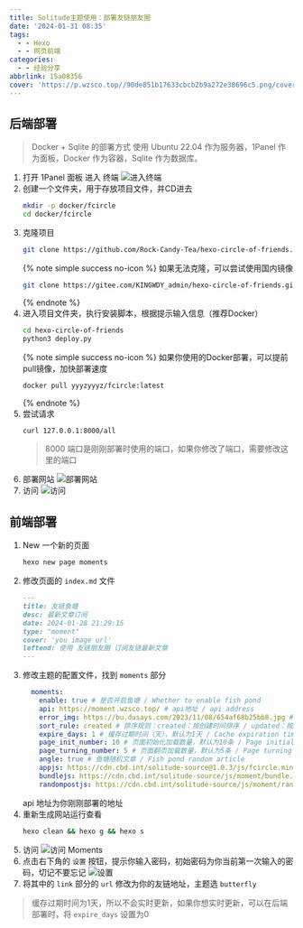 ```yaml
---
title: Solitude主题使用：部署友链朋友圈
date: '2024-01-31 08:35'
tags:
  - - Hexo
  - - 网页前端
categories:
  - - 经验分享
abbrlink: 15a08356
cover: 'https://p.wzsco.top//90de851b17633cbcb2b9a272e38696c5.png/cover'
---
```


## 后端部署
> Docker + Sqlite 的部署方式
> 使用 Ubuntu 22.04 作为服务器，1Panel 作为面板，Docker 作为容器，Sqlite 作为数据库。

1. 打开 1Panel 面板 进入 终端
    ![进入终端](https://p.wzsco.top//6da1fd51bfe90e8eb3b3b6271ece2fe8.gif/blogimg.gif)
2. 创建一个文件夹，用于存放项目文件，并CD进去
    ```bash
    mkdir -p docker/fcircle
    cd docker/fcircle
    ```
3. 克隆项目
    ```bash
    git clone https://github.com/Rock-Candy-Tea/hexo-circle-of-friends.git
    ```
    {% note simple success no-icon %}
    如果无法克隆，可以尝试使用国内镜像
    ```bash
    git clone https://gitee.com/KINGWDY_admin/hexo-circle-of-friends.git
    ```
    {% endnote %}
4. 进入项目文件夹，执行安装脚本，根据提示输入信息（推荐Docker）
    ```bash
    cd hexo-circle-of-friends
    python3 deploy.py
    ```
    {% note simple success no-icon %}
    如果你使用的Docker部署，可以提前pull镜像，加快部署速度
    ```bash
   docker pull yyyzyyyz/fcircle:latest
    ```
    {% endnote %}
5. 尝试请求
    ```bash
    curl 127.0.0.1:8000/all
    ```
   > 8000 端口是刚刚部署时使用的端口，如果你修改了端口，需要修改这里的端口
6. 部署网站
    ![部署网站](https://p.wzsco.top//cb6965c3da6324350741cf1f2a133f89.png/blogimg)
7. 访问
    ![访问](https://p.wzsco.top//269336c5efde981fc3f7f2d4f0da2eff.png/blogimg)

## 前端部署

1. New 一个新的页面
    ```bash
    hexo new page moments
    ```
2. 修改页面的 `index.md` 文件
    ```markdown
    ---
    title: 友链鱼塘
    desc: 最新文章订阅
    date: 2024-01-28 21:29:15
    type: "moment"
    cover: 'you image url'
    leftend: 使用 友链朋友圈 订阅友链最新文章
    ---
    ```
3. 修改主题的配置文件，找到 `moments` 部分
    ```yaml
      moments:
        enable: true # 是否开启鱼塘 / Whether to enable fish pond
        api: https://moment.wzsco.top/ # api地址 / api address
        error_img: https://bu.dusays.com/2023/11/08/654af68b25bb8.jpg # 加载失败显示图片 / Loading failed display image
        sort_rule: created # 排序规则：created：按创建时间排序 / updated：按更新时间排序 : Sort rule: created: Sort by creation time / updated: Sort by update time
        expire_days: 1 # 缓存过期时间（天），默认为1天 / Cache expiration time (days), default is 1 day
        page_init_number: 10 # 页面初始化加载数量，默认为10条 / Page initialization loading quantity, default is 10
        page_turning_number: 5 # 页面翻页加载数量，默认为5条 / Page turning loading quantity, default is 5
        angle: true # 鱼塘随机文章 / Fish pond random article
        appjs: https://cdn.cbd.int/solitude-source@1.0.3/js/fcircle.min.js # 鱼塘js / Fish pond js
        bundlejs: https://cdn.cbd.int/solitude-source/js/moment/bundle.min.js # 鱼塘js / Fish pond js
        randompostjs: https://cdn.cbd.int/solitude-source/js/moment/random_post.min.js # 鱼塘js / Fish pond js
    ```
   api 地址为你刚刚部署的地址
4. 重新生成网站运行查看
    ```bash
    hexo clean && hexo g && hexo s
    ```
5. 访问
    ![访问 Moments ](https://p.wzsco.top//34400cb55cb61aa8bc273c9d4ce582f5.png/blogimg)
6. 点击右下角的 `设置` 按钮，提示你输入密码，初始密码为你当前第一次输入的密码，切记不要忘记
    ![设置](https://p.wzsco.top//9e93f3547318e3fe01716a641c05cc99.png/blogimg)
7. 将其中的 `link` 部分的 `url` 修改为你的友链地址，主题选 `butterfly`

> 缓存过期时间为1天，所以不会实时更新，如果你想实时更新，可以在后端部署时，将 `expire_days` 设置为0